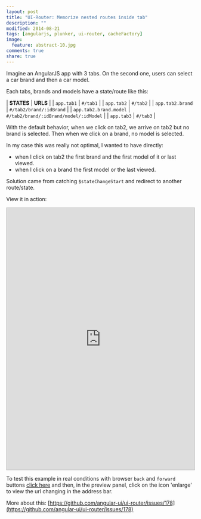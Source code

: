 ```yaml
---
layout: post
title: "UI-Router: Memorize nested routes inside tab"
description: ""
modified: 2014-08-21
tags: [angularjs, plunker, ui-router, cacheFactory]
image:
  feature: abstract-10.jpg
comments: true
share: true  
---
```


Imagine an AngularJS app with 3 tabs.
On the second one, users can select a car brand and then a car model.

Each tabs, brands and models have a state/route like this:

| <b>STATES</b> | <b>URLS</b> |
| `app.tab1` | `#/tab1` |
| `app.tab2` | `#/tab2` |
| `app.tab2.brand` | `#/tab2/brand/:idBrand` |
| `app.tab2.brand.model` | `#/tab2/brand/:idBrand/model/:idModel` |
| `app.tab3` | `#/tab3` |

With the default behavior, when we click on tab2, we arrive on tab2 but no brand is selected.
Then when we click on a brand, no model is selected.

In my case this was really not optimal, I wanted to have directly:

 - when I click on tab2 the first brand and the first model of it or last viewed.
 - when I click on a brand the first model or the last viewed.

Solution came from catching `$stateChangeStart` and redirect to another route/state.

View it in action:

<iframe style="border: 1px solid #bbb;width: 100%; height: 700px" src="https://embed.plnkr.co/FHA4QR/?t=run" frameborder="0" allowfullscreen="allowfullscreen">Loading plunk...</iframe>

To test this example in real conditions with browser `back` and `forward` buttons [click here](http://plnkr.co/edit/FHA4QR?p=preview) and then, in the preview panel, click on the icon 'enlarge' to view the url changing in the address bar.

More about this: [https://github.com/angular-ui/ui-router/issues/178](https://github.com/angular-ui/ui-router/issues/178)